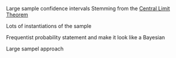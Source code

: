 ---
---

Large sample confidence intervals
Stemming from the [Central Limit Theorem](Central%20Limit%20Theorem.md)

Lots of instantiations of the sample

Frequentist probability statement and make it look like a Bayesian

Large sampel approach
